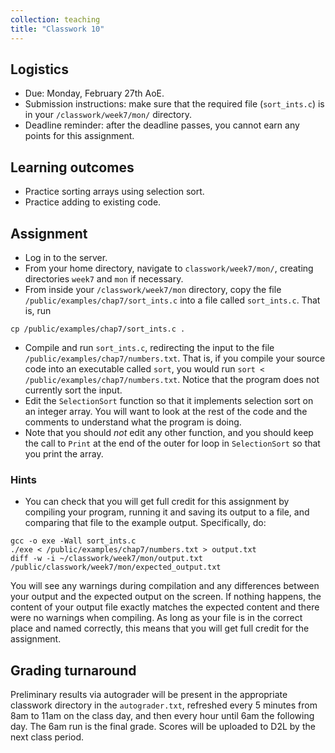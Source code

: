 ```yaml
---
collection: teaching
title: "Classwork 10"
---
```


## Logistics
* Due: Monday, February 27th AoE.
* Submission instructions: make sure that the required file (`sort_ints.c`) is in your
	`/classwork/week7/mon/` directory.
* Deadline reminder: after the deadline passes, you cannot earn any points for
	this assignment.

## Learning outcomes
* Practice sorting arrays using selection sort.
* Practice adding to existing code.

## Assignment

* Log in to the server.
* From your home directory, navigate to `classwork/week7/mon/`, creating directories `week7` and `mon` if necessary.
* From inside your `/classwork/week7/mon` directory, copy the file
	`/public/examples/chap7/sort_ints.c` into a file called `sort_ints.c`. That
	is, run
```
cp /public/examples/chap7/sort_ints.c .
```
* Compile and run `sort_ints.c`, redirecting the input to the file
	`/public/examples/chap7/numbers.txt`. That is, if you compile your source code into an
	executable called `sort`, you would run `sort <
	/public/examples/chap7/numbers.txt`. Notice that the program does not
	currently sort the input.
* Edit the `SelectionSort` function so that it implements selection sort on an
	integer array. You will want to look at the rest of the code and the
	comments to understand what the program is doing.
* Note that you should *not* edit any other function, and you should keep the
	call to `Print` at the end of the outer for loop in `SelectionSort` so that you print the
	array.

### Hints
* You can check that you will get full credit for this assignment by compiling
	your program, running it and saving its output to a file, and comparing
	that file to the example output. Specifically, do:
```
gcc -o exe -Wall sort_ints.c
./exe < /public/examples/chap7/numbers.txt > output.txt
diff -w -i ~/classwork/week7/mon/output.txt /public/classwork/week7/mon/expected_output.txt
```
You will see any warnings during compilation and any differences between your output and the expected output on the
screen. If nothing happens, the content of your output file exactly matches the
expected content and there were no warnings when compiling. As long as your file is in the correct place and named
correctly,  this means that you will get full credit for the assignment.

## Grading turnaround
Preliminary results via autograder will be present in the appropriate classwork
directory in the `autograder.txt`, refreshed every 5 minutes from 8am to 11am
on the class day, and then
every hour until 6am the following day. The 6am run is the final grade. Scores will be
uploaded to D2L by the next class period.
